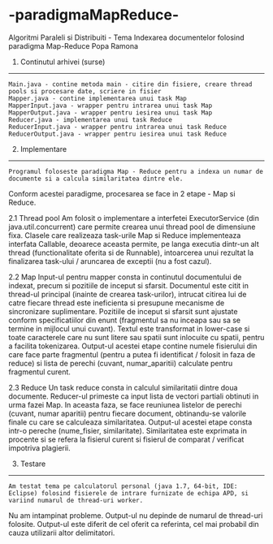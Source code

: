 # -paradigmaMapReduce-
Algoritmi Paraleli si Distribuiti - Tema 
Indexarea documentelor folosind paradigma Map-Reduce 
Popa Ramona


1. Continutul arhivei (surse)
-----------------------------
	Main.java - contine metoda main - citire din fisiere, creare thread pools si procesare date, scriere in fisier
	Mapper.java - contine implementarea unui task Map
	MapperInput.java - wrapper pentru intrarea unui task Map
	MapperOutput.java - wrapper pentru iesirea unui task Map
	Reducer.java - implementarea unui task Reduce
	ReducerInput.java - wrapper pentru intrarea unui task Reduce
	ReducerOutput.java - wrapper pentru iesirea unui task Reduce

2. Implementare
---------------
	Programul foloseste paradigma Map - Reduce pentru a indexa un numar de documente si a calcula similaritatea dintre ele. 
Conform acestei paradigme, procesarea se face in 2 etape - Map si Reduce.

2.1 Thread pool
	Am folosit o implementare a interfetei ExecutorService (din java.util.concurrent) care permite crearea unui thread pool de dimensiune fixa.
Clasele care realizeaza task-urile Map si Reduce implementeaza interfata Callable, deoarece aceasta permite, pe langa executia dintr-un alt thread (functionalitate
oferita si de Runnable), intoarcerea unui rezultat la finalizarea task-ului / aruncarea de exceptii (nu a fost cazul).

2.2 Map
	Input-ul pentru mapper consta in continutul documentului de indexat, precum si pozitiile de inceput si sfarsit. Documentul este citit in thread-ul
principal (inainte de crearea task-urilor), intrucat citirea lui de catre fiecare thread este ineficienta si presupune mecanisme de sincronizare suplimentare.
Pozitiile de inceput si sfarsit sunt ajustate conform specificatiilor din enunt (fragmentul sa nu inceapa sau sa se termine in mijlocul unui cuvant).
Textul este transformat in lower-case si toate caracterele care nu sunt litere sau spatii sunt inlocuite cu spatii, pentru a facilita tokenizarea.
	Output-ul acestei etape contine numele fisierului din care face parte fragmentul (pentru a putea fi identificat / folosit in faza de reduce) si lista de
perechi (cuvant, numar_aparitii) calculate pentru fragmentul curent.

2.3 Reduce
	Un task reduce consta in calculul similaritatii dintre doua documente. Reducer-ul primeste ca input lista de vectori partiali obtinuti in urma fazei Map.
In aceasta faza, se face reuniunea listelor de perechi (cuvant, numar aparitii) pentru fiecare document, obtinandu-se valorile finale cu care se calculeaza
similaritatea.
	Output-ul acestei etape consta intr-o pereche (nume_fisier, similaritate). Similaritatea este exprimata in procente si se refera la fisierul curent si fisierul
de comparat / verificat impotriva plagierii.

3. Testare
----------
	Am testat tema pe calculatorul personal (java 1.7, 64-bit, IDE: Eclipse) folosind fisierele de intrare furnizate de echipa APD, si variind numarul de thread-uri worker.
Nu am intampinat probleme. Output-ul nu depinde de numarul de thread-uri folosite. Output-ul este diferit de cel oferit ca referinta, cel mai probabil din cauza utilizarii
altor delimitatori.
	
